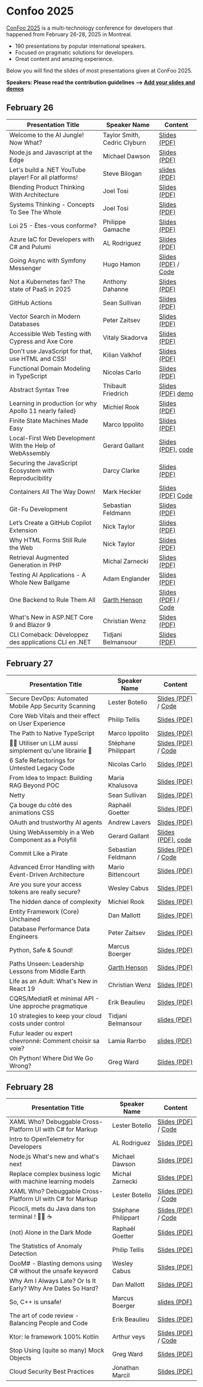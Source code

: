 # Confoo 2025

[ConFoo 2025](https://www.confoo.ca/en/2025) is a multi-technology conference for developers that happened from February 26-28, 2025 in Montreal.

- 190 presentations by popular international speakers.
- Focused on pragmatic solutions for developers.
- Great content and amazing experience.

Below you will find the slides of most presentations given at ConFoo 2025.

**Speakers: Please read the contribution guidelines --> [Add your slides and demos](CONTRIBUTING.md)**

## February 26

| Presentation Title                                       | Speaker Name                 | Content                                                                                                                                                                                          |
|----------------------------------------------------------|------------------------------|--------------------------------------------------------------------------------------------------------------------------------------------------------------------------------------------------|
| Welcome to the AI Jungle! Now What?                      | Taylor Smith, Cedric Clyburn | [Slides (PDF)](26-02-2025/Welcome_to_the_AI_Jungle-Now_What-Taylor_Smith-Cedric_Clyburn.pdf)                                                                                                     |
| Node.js and Javascript at the Edge                       | Michael Dawson               | [Slides (PDF)](26-02-2025/Nodejs_and_JavaScript_at_the_Edge-Michael_Dawson.pdf)                                                                                                                        |
| Let's build a .NET YouTube player! For all platforms!    | Steve Bilogan                | [slides (PDF)](26-02-2025/Lets_build_a_NET_YouTube_player_For_all_platforms-Steve_Bilogan.pdf)                                                                                                  |
| Blending Product Thinking With Architecture              | Joel Tosi                    | [Slides (PDF)](26-02-2025/Blending_Product_Thinking_With_Architecture-Joel_Tosi.pdf)                                                                                                             |
| Systems Thinking - Concepts To See The Whole             | Joel Tosi                    | [Slides (PDF)](26-02-2025/Systems_Thinking_Concepts_To_See_The_Whole-Joel_Tosi.pdf)                                                                                                              |
| Loi 25 - Êtes-vous conforme?                             | Philippe Gamache             | [Slides (PDF)](26-02-2025/loi-25-etes-vous-conforme-philippe-gamache.pdf)                                                                                                                        |
| Azure IaC for Developers with C# and Pulumi              | AL Rodriguez                 | [Slides (PDF)](26-02-2025/Azure_IaC_for_Developers_with_CSharp_and_Pulumi-AL_Rodriguez.pdf)                                                                                                      |
| Going Async with Symfony Messenger                       | Hugo Hamon                   | [Slides (PDF)](26-02-2025/Going_Async_with_Symfony_Messenger-Hugo_Hamon.pdf) / [Code](https://github.com/hhamon/messenger-talk)                                                                  |
| Not a Kubernetes fan? The state of PaaS in 2025          | Anthony Dahanne              | [Slides (PDF)](26-02-2025/Not_a_Kubernetes_fan_The_state_of_PaaS_in_2025-anthony_dahanne.pdf)                                                                                                    |
| GitHub Actions                                           | Sean Sullivan                | [Slides (PDF)](26-02-2025/github_actions_sean_sullivan.pdf)                                                                                                                                      |
| Vector Search in Modern Databases                        | Peter Zaitsev                | [Slides (PDF)](26-02-2025/Vector_search_in_modern_databases-Peter_Zaitsev.pdf)                                                                                                                   |
| Accessible Web Testing with Cypress and Axe Core         | Vitaly Skadorva              | [Slides (PDF)](26-02-2025/Accessible_Web_Testing_with_Cypress_and_Axe_Core-Vitaly_Skadorva.pdf)                                                                                                  |
| Don't use JavaScript for that, use HTML and CSS!         | Kilian Valkhof               | [Slides (PDF)](26-02-2025/dont_use_javascript_for_that-kilian_valkhof.pdf)                                                                                                                       
| Functional Domain Modeling in TypeScript                 | Nicolas Carlo                | [Slides (PDF)](26-02-2025/Functional_Domain_Modeling_in_TypeScript-Nicolas_Carlo.pdf)                                                                                                            |
| Abstract Syntax Tree                                     | Thibault Friedrich           | [Slides (PDF)](26-02-2025/abstract_syntax_tree-Thibault_Friedrich.pdf) [demo](2025-02-26/abstract_syntax_tree-Thibault_Friedrich.zip)                                                                  |
| Learning in production (or why Apollo 11 nearly failed)  | Michiel Rook                 | [Slides (PDF)](26-02-2025/Learning_In_Production-Michiel_Rook.pdf)                                                                                    |
| Finite State Machines Made Easy                          | Marco Ippolito               | [Slides (PDF)](26-02-2025/Finite_State_Machines_Made_Easy-Marco_Ippolito.pdf)                                                                                                                    |
| Local-First Web Development With the Help of WebAssembly | Gerard Gallant               | [Slides (PDF)](26-02-2025/local_first_web_development_with_the_help_of_webassembly-gerard_gallant.pdf), [code](26-02-2025/local_first_web_development_with_the_help_of_webassembly-gerard_gallant.zip) |
| Securing the JavaScript Ecosystem with Reproducibility   | Darcy Clarke                 | [Slides (PDF)](26-02-2025/Securing_the_JavaScript_Ecosystem_with_Reproducibility-Darcy_Clarke.pdf)                                                                                               |
| Containers All The Way Down!                             | Mark Heckler                 | [Slides (PDF)](26-02-2025/Containers_All_The_Way_Down-Mark_Heckler.pdf) [Code](https://github.com/mkheck/catwd-demo)                                                                             |
| Git-Fu Development                                       | Sebastian Feldmann           | [Slides (PDF)](26-02-2025/Git-Fu_Development-Sebastian_Feldmann.pdf)                                                                                                                             |
| Let’s Create a GitHub Copilot Extension                  | Nick Taylor                  | [Slides (PDF)](26-02-2025/Lets_Build_a_Copilot_Extension-Nick_Taylor.pdf) |
| Why HTML Forms Still Rule the Web                        | Nick Taylor                  | [Slides (PDF)](26-02-2025/Why_HTML_Forms_Still_Rule_the_Web-Nick_Taylor.pdf) |
| Retrieval Augmented Generation in PHP                    | Michal Zarnecki              | [Slides (PDF)](26-02-2025/Retrieval_Augmented_Generation_in_PHP-Michal_Zarnecki.pdf) |
| Testing AI Applications - A Whole New Ballgame           | Adam Englander               | [Slides (PDF)](26-02-2025/Testing_AI_Applications_A_Whole_New_Ballgame-Adam_Englander.pdf)|
| One Backend to Rule Them All                             | [Garth Henson](https://linkedin.com/in/garthhenson) | [Slides (PDF)](26-02-2025/One_Backend_to_Rule_Them_All-Garth_Henson.pdf) / [Code](https://github.com/guahanweb/demo-power-network) |
| What's New in ASP.NET Core 9 and Blazor 9                | Christian Wenz               | [Slides (PDF)](26-02-2025/what's_new_in_asp.net_core_9-christian_wenz.pdf)  |
| CLI Comeback: Développez des applications CLI en .NET    | Tidjani Belmansour           | [Slides (PDF)](26-02-2025/developpez_des_applications_CLI_en_DotNet-Tidjani_Belmansour.pdf)                                                          |


## February 27

| Presentation Title                                         | Speaker Name        | Content |
|------------------------------------------------------------|---------------------|---------|
| Secure DevOps: Automated Mobile App Security Scanning      | Lester Botello      | [Slides (PDF)](27-02-2025/LesterB%20-%20Confoo2025%20-%20Secure%20DevOps.pdf)  / [Code](https://github.com/nventive/FlutterApplicationTemplate) |
| Core Web Vitals and their effect on User Experience        | Philip Tellis       | [Slides (PDF)](https://speakerdeck.com/bluesmoon/core-web-vitals-and-their-effect-on-user-experience) |
| The Path to Native TypeScript                              | Marco Ippolito      | [Slides (PDF)](27-02-2025/The_Path_to_Native_TypeScript-Marco_Ippolito.pdf) |
| 👨‍💻 Utiliser un LLM aussi simplement qu'une librairie 🤖     | Stéphane Philippart | [Slides (PDF)](27-02-2025/Utiliser_un_LLM_aussi_simplement_qu_une_librairie-stephane_philippart.pdf)  / [Code](https://github.com/philippart-s/ai-as-lib)|
| 6 Safe Refactorings for Untested Legacy Code               | Nicolas Carlo       | [Slides (PDF)](27-02-2025/6_Safe_Refactorings_for_Untested_Legacy_Code-Nicolas_Carlo.pdf) |
| From Idea to Impact: Building RAG Beyond POC               | Maria Khalusova     | [Slides (PDF)](27-02-2025/From_Idea_to_Impact_Building_RAG_Beyond_POC-Maria_Khalusova.pdf) |
| Netty                                                      | Sean Sullivan       | [Slides (PDF)](27-02-2025/netty_sean_sullivan.pdf)|
| Ça bouge du côté des animations CSS                        | Raphaël Goetter     | [Slides (PDF)](27-02-2025/Animations_CSS-raphael_goetter.pdf) |
| OAuth and trustworthy AI agents                            | Andrew Lavers       | [Slides (PDF)](27-02-2025/oauth_and_trustworthy_ai_agents-andrew_lavers.pdf) |
| Using WebAssembly in a Web Component as a Polyfill         | Gerard Gallant      | [Slides (PDF)](27-02-2025/using_webassembly_in_a_web_component_as_a_polyfill-gerard_gallant.pdf), [code](27-02-2025/using_webassembly_in_a_web_component_as_a_polyfill-gerard_gallant.zip) |
| Commit Like a Pirate                                       | Sebastian Feldmann  | [Slides (PDF)](27-02-2025/Commit_Like_A_Pirate-Sebastian_Feldmann.pdf) / [Code](https://github.com/captainhookphp/captainhook)
| Advanced Error Handling with Event-Driven Architecture     | Mario Bittencourt   | [Slides (PDF)](27-02-2025/advanced_error_handling_with_event_driven_architecture-mario_bittencourt.pdf) |
| Are you sure your access tokens are really secure?         | Wesley Cabus        | [Slides (PDF)](27-02-2025/Are_you_sure_your_access_tokens_are_really_secure-Wesley_Cabus.pdf) |
| The hidden dance of complexity                             | Michiel Rook        | [Slides (PDF)](27-02-2025/The_hidden_dance_of_complexity-Michiel_Rook.pdf) |
| Entity Framework (Core) Unchained                          | Dan Mallott         | [Slides (PDF)](27-02-2025/entity_framework_core_unchained-dan_mallott.pdf)|
| Database Performance Data Engineers                        | Peter Zaitsev       | [Slides (PDF)](27-02-2025/Database_Performance_Data_Engineers-Peter_Zaitsev.pdf.pdf) |
| Python, Safe & Sound!                                      | Marcus Boerger      | [Slides (PDF)](27-02-2025/2020250227_python_safe_and_sound.pdf)
| Paths Unseen: Leadership Lessons from Middle Earth         | [Garth Henson](https://linkedin.com/in/garthhenson) | [Slides (PDF)](27-02-2025/Leadership_Lessons_from_Middle_Earth-Garth_Henson.pdf) |
| Life as an Adult: What's New in React 19                   | Christian Wenz      | [Slides (PDF)](27-02-2025/what's_new_in_react_19-christian_wenz.pdf)  |
| CQRS/MediatR et minimal API - Une approche pragmatique     | Erik Beaulieu       | [Slides (PDF)](27-02-2025/CQRS-MediatR_et_minimal_API_Une_approche_pramatique-Erik_Beaulieu.pdf)|
| 10 strategies to keep your cloud costs under control       | Tidjani Belmansour  | [slides (PDF)](27-02-2025/10_strategies_to_control_your_cloud_costs-Tidjani_Belmansour.pdf)|
| Futur leader ou expert chevronné: Comment choisir sa voie? | Lamia Rarrbo        | [slides (PDF)](27-02-2025/futur_leader_ou_expert_chevronne-Lamia_Rarrbo.pdf)|
| Oh Python! Where Did We Go Wrong?                          | Greg Ward           | [Slides (PDF)](27-02-2025/oh_python-greg_ward.pdf)                                                 |

## February 28

| Presentation Title | Speaker Name  | Content |
|--------------------|---------------|---------|
| XAML Who? Debuggable Cross-Platform UI with C# for Markup    | Lester Botello      | [Slides (PDF)](28-02-2025/LesterB%20-%20Confoo2025%20-%20XAML%20Who.pdf) / [Code](https://github.com/lesterbotello/ConFoo2025)
| Intro to OpenTelemetry for Developers                        | AL Rodriguez        | [Slides (PDF)](28-02-2025/Intro_to_OpenTelemetry_for_Developers-AL_Rodriguez.pdf) |
| Node.js What's new and what's next                           | Michael Dawson      | [Slides (PDF)](28-02-2025/Nodejs_whats_new_and_whats_next-Michael_Dawson.pdf)
| Replace complex business logic with machine learning models  | Michal Zarnecki     | [Slides (PDF)](28-02-2025/Replace_complex_business_logic_with_machine_learning_models-Michal_Zarnecki.pdf) |
| XAML Who? Debuggable Cross-Platform UI with C# for Markup    | Lester Botello      | [Slides (PDF)](28-02-2025/LesterB%20-%20Confoo2025%20-%20XAML%20Who.pdf)  / [Code](https://github.com/lesterbotello/ConFoo2025)
| Picocli, mets du Java dans ton terminal ! 🧑‍💻 ☕️               | Stéphane Philippart | [Slides (PDF)](28-02-2025/Picocli_mets_du_Java_dans_ton_terminal-stephane_philippart.pdf)  / [Code](https://github.com/philippart-s/jarvis)|
| (not) Alone in the Dark Mode                                 | Raphaël Goetter     | [Slides (PDF)](28-02-2025/Darkmode-raphael_goetter.pdf)                       |
| The Statistics of Anomaly Detection                          | Philip Tellis       | [Slides (PDF)](https://speakerdeck.com/bluesmoon/the-statistics-of-anomaly-detection) |
| DooM# - Blasting demons using C# without the unsafe keyword  | Wesley Cabus        | [Slides (PDF)](28-02-2025/DooM#_Blasting_demons_using_C#_without_the_unsafe_keyword-Wesley_Cabus.pdf) |
| Why Am I Always Late? Or Is It Early? Why Are Dates So Hard? | Dan Mallott         | [Slides (PDF)](28-02-2025/why_am_i_always_late_or_is_it_early_why_are_dates_so_hard-dan_mallott.pdf) |
| So, C++ is unsafe!                                           | Marcus Boerger      | [slides (PDF)](28-02-2025/20250228_so_cpp_is_unsafe.pdf) |
| The art of code review - Balancing People and Code           | Erik Beaulieu       | [Slides (PDF)](28-02-2025/The_art_of_code_review-Balancing_People_and_Code-Erik_Beaulieu.pdf)|
| Ktor: le framework 100% Kotlin                               | Arthur veys         | [Slides (PDF)](28-02-2025/Ktor_framework_kotlin-Arthur_Veys.pdf) / [Code](https://github.com/Aveys/pokedex-ktor)                                                                 |
| Stop Using (quite so many) Mock Objects                      | Greg Ward           | [Slides (PDF)](28-02-2025/stop_using_mocks-greg_ward.pdf)               |
| Cloud Security Best Practices                                | Jonathan Marcil     | [Slides (PDF)](28-02-2025/cloud_security_best_practices-jonathan_marcil.pdf)               |
